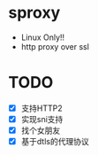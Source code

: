 sproxy
======
+ Linux Only!!
+ http proxy over ssl

TODO
======
- [x] 支持HTTP2
- [x] 实现sni支持
- [x] 找个女朋友
- [x] 基于dtls的代理协议
